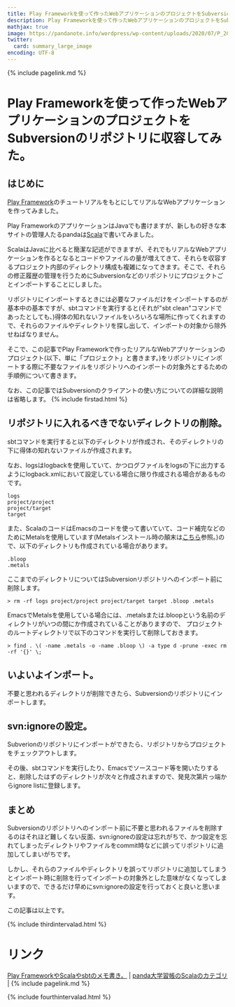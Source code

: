 ```yaml
---
title: Play Frameworkを使って作ったWebアプリケーションのプロジェクトをSubversionのリポジトリにimportしてみた。 - panda大学習帳外伝
description: Play Frameworkを使って作ったWebアプリケーションのプロジェクトをSubversionのリポジトリにimportしてみた。
mathjax: true
image: https://pandanote.info/wordpress/wp-content/uploads/2020/07/P_20200629_210045_vHDR_On_HP-scaled.jpg
twitter:
  card: summary_large_image
encoding: UTF-8
---
```

{% include pagelink.md %}

# Play Frameworkを使って作ったWebアプリケーションのプロジェクトをSubversionのリポジトリに収容してみた。
## はじめに
[Play Framework](https://amzn.to/2olnVQt)のチュートリアルをもとにしてリアルなWebアプリケーションを作ってみました。

Play FrameworkのアプリケーションはJavaでも書けますが、新しもの好きな本サイトの管理人たるpandaは[Scala](https://amzn.to/2olnVQt)で書いてみました。

ScalaはJavaに比べると簡潔な記述ができますが、それでもリアルなWebアプリケーションを作るとなるとコードやファイルの量が増えてきて、それらを収容するプロジェクト内部のディレクトリ構成も複雑になってきます。そこで、それらの修正履歴の管理を行うためにSubversionなどのリポジトリにプロジェクトごとインポートすることにしました。

リポジトリにインポートするときには必要なファイルだけをインポートするのが基本中の基本ですが、sbtコマンドを実行すると(それが"sbt clean"コマンドであったとしても、)得体の知れないファイルをいろいろな場所に作ってくれますので、それらのファイルやディレクトリを探し出して、インポートの対象から除外せねばなりません。

そこで、この記事でPlay Frameworkで作ったリアルなWebアプリケーションのプロジェクト(以下、単に「プロジェクト」と書きます。)をリポジトリにインポートする際に不要なファイルをリポジトリへのインポートの対象外とするための手順例について書きます。

なお、この記事ではSubversionのクライアントの使い方についての詳細な説明は省略します。
{% include firstad.html %}

## リポジトリに入れるべきでないディレクトリの削除。
sbtコマンドを実行すると以下のディレクトリが作成され、そのディレクトリの下に得体の知れないファイルが作成されます。

なお、logsはlogbackを使用していて、かつログファイルをlogsの下に出力するようにlogback.xmlにおいて設定している場合に限り作成される場合があるものです。
```
logs
project/project
project/target
target
```
また、ScalaのコードはEmacsのコードを使って書いていて、コード補完などのためにMetalsを使用しています(Metalsインストール時の顛末は[こちら](https://pandanote.info/?p=5265)参照。)ので、以下のディレクトリも作成されている場合があります。
```
.bloop
.metals
```
ここまでのディレクトリについてはSubversionリポジトリへのインポート前に削除します。
```
> rm -rf logs project/project project/target target .bloop .metals
```
EmacsでMetalsを使用している場合には、.metalsまたは.bloopという名前のディレクトリがいつの間にか作成されていることがありますので、
プロジェクトのルートディレクトリで以下のコマンドを実行して削除しておきます。

```
> find . \( -name .metals -o -name .bloop \) -a type d -prune -exec rm -rf '{}' \; 
```
## いよいよインポート。
不要と思われるディレクトリが削除できたら、Subversionのリポジトリにインポートします。
## svn:ignoreの設定。
Subverionのリポジトリにインポートができたら、リポジトリからプロジェクトをチェックアウトします。

その後、sbtコマンドを実行したり、Emacsでソースコード等を開いたりすると、削除したはずのディレクトリが次々と作成されますので、発見次第片っ端からignore listに登録します。
## まとめ
Subversionのリポジトリへのインポート前に不要と思われるファイルを削除するのはそれほど難しくない反面、svn:ignoreの設定は忘れがちで、かつ設定を忘れてしまったディレクトリやファイルをcommit時などに誤ってリポジトリに追加してしまいがちです。

しかし、それらのファイルやディレクトリを誤ってリポジトリに追加してしまうとインポート時に削除を行ってインポートの対象外とした意味がなくなってしまいますので、できるだけ早めにsvn:ignoreの設定を行っておくと良いと思います。

この記事は以上です。

{% include thirdintervalad.html %}

# リンク
[Play FrameworkやScalaやsbtのメモ書き。](https://sidestory.pandanote.info/play-scala-sbt.html) \| [panda大学習帳のScalaのカテゴリ](https://pandanote.info/?cat=17) \| {% include pagelink.md %}

{% include fourthintervalad.html %}
